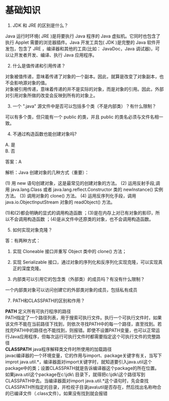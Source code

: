 # 基础知识

1. JDK 和 JRE 的区别是什么？

 Java 运行时环境( JRE )是将要执行 Java 程序的 Java 虚拟机。它同时也包含了执行 Applet 需要的浏览器插件。Java 开发工具包( JDK )是完整的 Java 软件开发包，包含了 JRE ，编译器和其他的工具(比如： JavaDoc，Java 调试器)，可以让开发者开发、编译、执行 Java 应用程序。

2. 什么是值传递和引用传递？

 对象被值传递，意味着传递了对象的一个副本。因此，就算是改变了对象副本，也不会影响源对象的值。  
 对象被引用传递，意味着传递的并不是实际的对象，而是对象的引用。因此，外部对引用对象所做的改变会反映到所有的对象上。

3. 一个 ".java" 源文件中是否可以包括多个类（不是内部类）？有什么限制？

 可以有多个类，但只能有一个 public 的类，并且 public 的类名必须与文件名相一致。

4. 不通过构造函数也能创建对象吗?

 A. 是  
 B. 否

 答案：A

 解析：Java 创建对象的几种方式（重要）：

 (1) 用 new 语句创建对象，这是最常见的创建对象的方法。 (2) 运用反射手段,调用 java.lang.Class 或者 java.lang.reflect.Constructor 类的 newInstance() 实例方法。 (3) 调用对象的 clone() 方法。 (4) 运用反序列化手段，调用 java.io.ObjectInputStream 对象的 readObject() 方法。

 (1)和(2)都会明确的显式的调用构造函数 ；(3)是在内存上对已有对象的影印，所以不会调用构造函数 ；(4)是从文件中还原类的对象，也不会调用构造函数。

5. 如何实现对象克隆？

 答：有两种方式：

 1. 实现 Cloneable 接口并重写 Object 类中的 clone() 方法；  
 2. 实现 Serializable 接口，通过对象的序列化和反序列化实现克隆，可以实现真正的深度克隆。

6. 内部类可以引用它的包含类（外部类）的成员吗？有没有什么限制？

 一个内部类对象可以访问创建它的外部类对象的成员，包括私有成员


7. PATH和CLASSPATH的区别和作用？

 **PATH**  定义所有可执行程序的路径  
 PATH指定了一个路径列表，用于搜索可执行文件。执行一个可执行文件时，如果该文件不能在当前路径下找到，则依次寻找PATH中的每一个路径，直至找到。若找完PATH中的路径也不能找到，则报错。即使不设置PATH变量，也可以正常运行Java应用程序，但每次运行可执行文件时都需要指定这个可执行文件的完整路径  
 **CLASSPATH**  java程序解释类文件时所使用的加载路径  
 javac编译器的一个环境变量，它的作用与import、package关键字有关，当写下improt java.util.\*，编译器面对import关键字时，就知道要引入java.util这个package中的类；设置CLASSPATH就是告诉编译器这个package的所在位置。 如果java.util这个package在c:\jdk\ 目录下，就得把c:\jdk\这个路径写到CLASSPATH中去。当编译器面对import java.util.*这个语句时，先会查找CLASSPATH所指定的目录，并检视子目录java\util是否存在，然后找出名称吻合的已编译文件（.class文件）。如果没有找到就会报错


